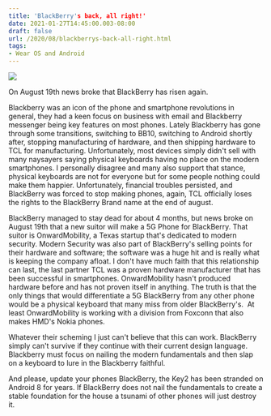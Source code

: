 ```yaml
---
title: 'BlackBerry's back, all right!'
date: 2021-01-27T14:45:00.003-08:00
draft: false
url: /2020/08/blackberrys-back-all-right.html
tags: 
- Wear OS and Android
---
```


[![](https://1.bp.blogspot.com/-ozv5C28wQTk/X0AzqzKPQ4I/AAAAAAAAJNk/Xt1aaux4-9sE5xU20oqTdKU1ghdGZOzLACNcBGAsYHQ/s0/blackberry-logo-black.jpg)](https://1.bp.blogspot.com/-ozv5C28wQTk/X0AzqzKPQ4I/AAAAAAAAJNk/Xt1aaux4-9sE5xU20oqTdKU1ghdGZOzLACNcBGAsYHQ/s640/blackberry-logo-black.jpg)

On August 19th news broke that BlackBerry has risen again.

Blackberry was an icon of the phone and smartphone revolutions in general, they had a keen focus on business with email and Blackberry messenger being key features on most phones. Lately Blackberry has gone through some transitions, switching to BB10, switching to Android shortly after, stopping manufacturing of hardware, and then shipping hardware to TCL for manufacturing. Unfortunately, most devices simply didn't sell with many naysayers saying physical keyboards having no place on the modern smartphones. I personally disagree and many also support that stance, physical keyboards are not for everyone but for some people nothing could make them happier. Unfortunately, financial troubles persisted, and BlackBerry was forced to stop making phones, again, TCL officially loses the rights to the BlackBerry Brand name at the end of august.

BlackBerry managed to stay dead for about 4 months, but news broke on August 19th that a new suitor will make a 5G Phone for BlackBerry. That suitor is OnwardMobility, a Texas startup that's dedicated to modern security. Modern Security was also part of BlackBerry's selling points for their hardware and software; the software was a huge hit and is really what is keeping the company afloat. I don't have much faith that this relationship can last, the last partner TCL was a proven hardware manufacturer that has been successful in smartphones. OnwardMobility hasn't produced hardware before and has not proven itself in anything. The truth is that the only things that would differentiate a 5G BlackBerry from any other phone would be a physical keyboard that many miss from older BlackBerry's.  At least OnwardMobility is working with a division from Foxconn that also makes HMD's Nokia phones.

Whatever their scheming I just can't believe that this can work. BlackBerry simply can't survive if they continue with their current design language. Blackberry must focus on nailing the modern fundamentals and then slap on a keyboard to lure in the Blackberry faithful.

And please, update your phones BlackBerry, the Key2 has been stranded on Android 8 for years. If BlackBerry does not nail the fundamentals to create a stable foundation for the house a tsunami of other phones will just destroy it.

